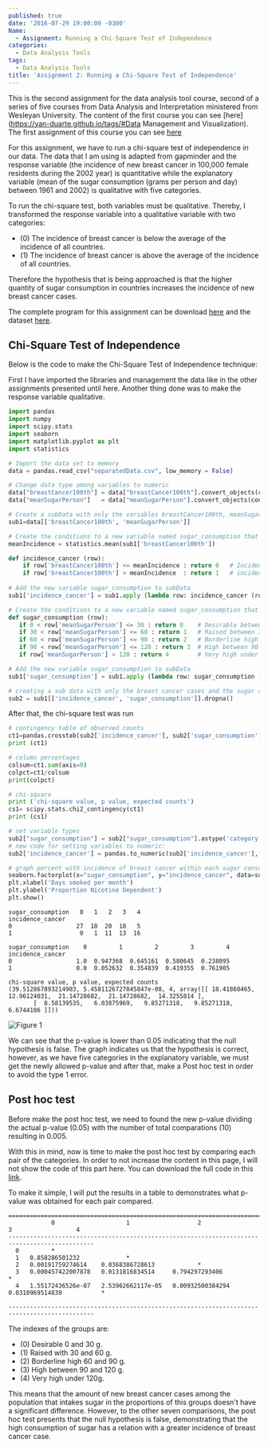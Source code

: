 ```yaml
---
published: true
date: '2016-07-29 19:00:00 -0300'
Name:
  - Assignment: Running a Chi-Square Test of Independence
categories:
  - Data Analysis Tools
tags:
  - Data Analysis Tools
title: 'Assignment 2: Running a Chi-Square Test of Independence'
---
```

This is the second assignment for the data analysis tool course, second of a series of five courses from Data Analysis and Interpretation ministered from Wesleyan University.
The content of the first course you can see [here](https://yan-duarte.github.io/tags/#Data Management and Visualization).
The first assignment of this course you can see [here](https://yan-duarte.github.io/2016/DAT-Assignment1/)

For this assignment, we have to run a chi-square test of independence in our data.
The data that I am using is adapted from gapminder and the response variable (the incidence of new breast cancer in 100,000 female residents during the 2002 year) is quantitative while the explanatory variable (mean of the sugar consumption (grams per person and day) between 1961 and 2002) is qualitative with five categories.
 
To run the chi-square test, both variables must be qualitative. 
Thereby, I transformed the response variable into a qualitative variable with two categories:

  - (0) The incidence of breast cancer is below the average of the incidence of all countries.
  - (1) The incidence of breast cancer is above the average of the incidence of all countries.

Therefore the hypothesis that is being approached is that the higher quantity of sugar consumption in countries increases the incidence of new breast cancer cases.

The complete program for this assignment can be download [here](https://yan-duarte.github.io/archives/dat-assignment2.py) and the dataset [here](https://yan-duarte.github.io/archives/separatedData.csv).


## **Chi-Square Test of Independence**

Below is the code to make the Chi-Square Test of Independence technique:

First I have imported the libraries and management the data like in the other assignments presented until here. Another thing done was to make the response variable qualitative.

```python
import pandas
import numpy
import scipy.stats
import seaborn
import matplotlib.pyplot as plt
import statistics

# Import the data set to memory
data = pandas.read_csv("separatedData.csv", low_memory = False)

# Change data type among variables to numeric
data["breastCancer100th"] = data["breastCancer100th"].convert_objects(convert_numeric=True)
data["meanSugarPerson"]   = data["meanSugarPerson"].convert_objects(convert_numeric=True)

# Create a subData with only the variables breastCancer100th, meanSugarPerson, meanFoodPerson, meanCholesterol
sub1=data[['breastCancer100th', 'meanSugarPerson']]

# Create the conditions to a new variable named sugar_consumption that will categorize the meanSugarPerson answers
meanIncidence = statistics.mean(sub1['breastCancer100th'])

def incidence_cancer (row):
    if row['breastCancer100th'] <= meanIncidence : return 0   # Incidence of breast cancer is below the average of the incidence of all countries.
    if row['breastCancer100th'] > meanIncidence  : return 1   # incidence of breast cancer is above the average of the incidence of all countries.
    
# Add the new variable sugar_consumption to subData
sub1['incidence_cancer'] = sub1.apply (lambda row: incidence_cancer (row),axis=1)

# Create the conditions to a new variable named sugar_consumption that will categorize the meanSugarPerson answers
def sugar_consumption (row):
   if 0 < row['meanSugarPerson'] <= 30 : return 0    # Desirable between 0 and 30 g.
   if 30 < row['meanSugarPerson'] <= 60 : return 1   # Raised between 30 and 60 g.
   if 60 < row['meanSugarPerson'] <= 90 : return 2   # Borderline high between 60 and 90 g.
   if 90 < row['meanSugarPerson'] <= 120 : return 3  # High between 90 and 120 g.
   if row['meanSugarPerson'] > 120 : return 4        # Very high under 120g.

# Add the new variable sugar_consumption to subData
sub1['sugar_consumption'] = sub1.apply (lambda row: sugar_consumption (row),axis=1)

# creating a sub data with only the breast cancer cases and the sugar consumption mean
sub2 = sub1[['incidence_cancer', 'sugar_consumption']].dropna()
```

After that, the chi-square test was run

```python 
# contingency table of observed counts
ct1=pandas.crosstab(sub2['incidence_cancer'], sub2['sugar_consumption'])
print (ct1)

# column percentages
colsum=ct1.sum(axis=0)
colpct=ct1/colsum
print(colpct)

# chi-square
print ('chi-square value, p value, expected counts')
cs1= scipy.stats.chi2_contingency(ct1)
print (cs1)

# set variable types
sub2["sugar_consumption"] = sub2["sugar_consumption"].astype('category')
# new code for setting variables to numeric:
sub2['incidence_cancer'] = pandas.to_numeric(sub2['incidence_cancer'], errors='coerce')

# graph percent with incidence of breast cancer within each sugar consumption group
seaborn.factorplot(x="sugar_consumption", y="incidence_cancer", data=sub2, kind="bar", ci=None)
plt.xlabel('Days smoked per month')
plt.ylabel('Proportion Nicotine Dependent')
plt.show()
```

```
sugar_consumption   0   1   2   3   4
incidence_cancer                     
0                  27  18  20  18   5
1                   0   1  11  13  16

sugar_consumption    0         1         2         3         4
incidence_cancer                                              
0                  1.0  0.947368  0.645161  0.580645  0.238095
1                  0.0  0.052632  0.354839  0.419355  0.761905

chi-square value, p value, expected counts
(39.512867893214903, 5.4581126727845847e-08, 4, array([[ 18.41860465,  12.96124031,  21.14728682,  21.14728682,  14.3255814 ],
       [  8.58139535,   6.03875969,   9.85271318,   9.85271318,   6.6744186 ]]))
```

![Figure 1]({{site.baseurl}}/yan-duarte.github.io/images/dat-assignment2/dat-ass2-fig1.png)

We can see that the p-value is lower than 0.05 indicating that the null hypothesis is false.
The graph indicates us that the hypothesis is correct, however, as we have five categories in the explanatory variable, we must get the newly allowed p-value and after that, make a Post hoc test in order to avoid the type 1 error.

## **Post hoc test**

Before make the post hoc test, we need to found the new p-value dividing the actual p-value (0.05) with the number of total comparations (10) resulting in 0.005.

With this in mind, now is time to make the post hoc test by comparing each pair of the categories.
In order to not increase the content in this page, I will not show the code of this part here. You can download the full code in this [link](https://yan-duarte.github.io/archives/dat-assignment2.py).

To make it simple, I will put the results in a table to demonstrates what p-value was obtained for each pair compared.



```
==============================================================================================
            0                    1                   2                  3                  4
----------------------------------------------------------------------------------------------
  0         *
  1   0.858286501232             *
  2   0.00191759274614    0.0368386728613            *
  3   0.000457422007878   0.0131816834514     0.794297293406            *
  4   1.55172436526e-07   2.53962662117e-05   0.00932500384294   0.0310969514839           *      
    
----------------------------------------------------------------------------------------------
```

The indexes of the groups are: 

  - (0) Desirable 0 and 30 g.
  - (1) Raised with 30 and 60 g.
  - (2) Borderline high 60 and 90 g.
  - (3) High between 90 and 120 g.
  - (4) Very high under 120g.

This means that the amount of new breast cancer cases among the population that intakes sugar in the proportions of this groups doesn't have a significant difference. However, to the other seven comparisons, the post hoc test presents that the null hypothesis is false, demonstrating that the high consumption of sugar has a relation with a greater incidence of breast cancer case.
